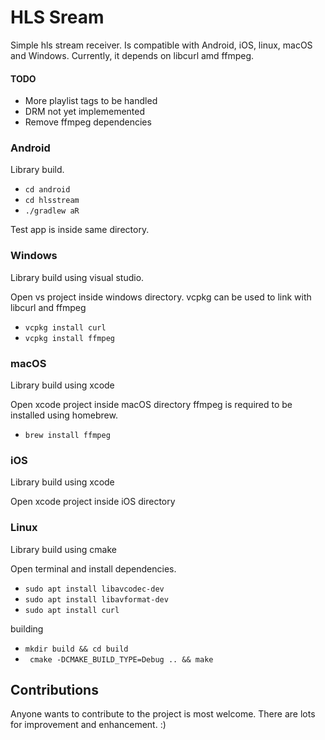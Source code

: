 # HLS Sream
Simple hls stream receiver.
Is compatible with Android, iOS, linux, macOS and Windows.
Currently, it depends on libcurl amd ffmpeg.

#### TODO
- More playlist tags to be handled
- DRM not yet implememented
- Remove ffmpeg dependencies


### Android
Library build.

- ```cd android```
- ```cd hlsstream ```
- ```./gradlew aR   ```

Test app is inside same directory.

### Windows
Library build using visual studio.

Open vs project inside windows directory.
 vcpkg can be used to link with libcurl and ffmpeg
- ``` vcpkg install curl ```
- ``` vcpkg install ffmpeg ```

### macOS
Library build using xcode

Open xcode project inside macOS directory
ffmpeg is required to be installed using homebrew.
- ``` brew install ffmpeg ```

### iOS
Library build using xcode

Open xcode project inside iOS directory

### Linux
Library build using cmake

Open terminal and install dependencies.
- ```sudo apt install libavcodec-dev```
- ```sudo apt install libavformat-dev```
- ```sudo apt install curl```

building
- ``` mkdir build && cd build ```
- ``` cmake -DCMAKE_BUILD_TYPE=Debug .. && make```

## Contributions

Anyone wants to contribute to the project is most welcome. There are lots for improvement and enhancement. :)